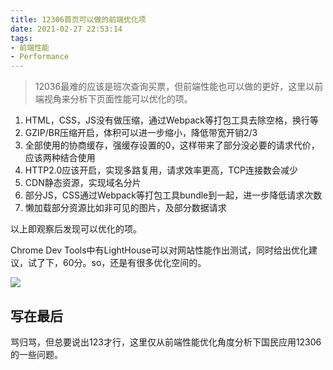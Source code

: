 ```yaml
---
title: 12306首页可以做的前端优化项
date: 2021-02-27 22:53:14
tags:
- 前端性能
- Performance
---
```


> 12036最难的应该是班次查询买票，但前端性能也可以做的更好，这里以前端视角来分析下页面性能可以优化的项。

1. HTML，CSS，JS没有做压缩，通过Webpack等打包工具去除空格，换行等
2. GZIP/BR压缩开启，体积可以进一步缩小，降低带宽开销2/3
3. 全部使用的协商缓存，强缓存设置的0，这样带来了部分没必要的请求代价，应该两种结合使用
4. HTTP2.0应该开启，实现多路复用，请求效率更高，TCP连接数会减少
5. CDN静态资源，实现域名分片
6. 部分JS，CSS通过Webpack等打包工具bundle到一起，进一步降低请求次数
7. 懒加载部分资源比如非可见的图片，及部分数据请求

以上即观察后发现可以优化的项。

Chrome Dev Tools中有LightHouse可以对网站性能作出测试，同时给出优化建议，试了下，60分。so，还是有很多优化空间的。



![](https://static.1991421.cn/2021/2021-02-27-225754.jpeg)





## 写在最后

骂归骂，但总要说出123才行，这里仅从前端性能优化角度分析下国民应用12306的一些问题。